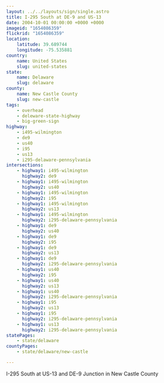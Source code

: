 ```yaml
---
layout: ../../layouts/sign/single.astro
title: I-295 South at DE-9 and US-13
date: 2004-10-01 00:00:00 +0000 +0000
imageid: "1654086359"
flickrid: "1654086359"
location:
    latitude: 39.689744
    longitude: -75.535881
country:
    name: United States
    slug: united-states
state:
    name: Delaware
    slug: delaware
county:
    name: New Castle County
    slug: new-castle
tags:
    - overhead
    - deleware-state-highway
    - big-green-sign
highway:
    - i495-wilmington
    - de9
    - us40
    - i95
    - us13
    - i295-delaware-pennsylvania
intersections:
    - highway1: i495-wilmington
      highway2: de9
    - highway1: i495-wilmington
      highway2: us40
    - highway1: i495-wilmington
      highway2: i95
    - highway1: i495-wilmington
      highway2: us13
    - highway1: i495-wilmington
      highway2: i295-delaware-pennsylvania
    - highway1: de9
      highway2: us40
    - highway1: de9
      highway2: i95
    - highway1: de9
      highway2: us13
    - highway1: de9
      highway2: i295-delaware-pennsylvania
    - highway1: us40
      highway2: i95
    - highway1: us40
      highway2: us13
    - highway1: us40
      highway2: i295-delaware-pennsylvania
    - highway1: i95
      highway2: us13
    - highway1: i95
      highway2: i295-delaware-pennsylvania
    - highway1: us13
      highway2: i295-delaware-pennsylvania
statePages:
    - state/delaware
countyPages:
    - state/delaware/new-castle

---
```

I-295 South at US-13 and DE-9 Junction in New Castle County